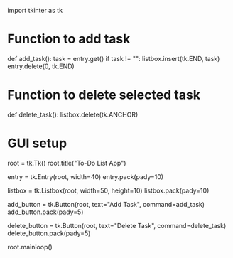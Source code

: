 import tkinter as tk

# Function to add task
def add_task():
    task = entry.get()
    if task != "":
        listbox.insert(tk.END, task)
        entry.delete(0, tk.END)

# Function to delete selected task
def delete_task():
    listbox.delete(tk.ANCHOR)

# GUI setup
root = tk.Tk()
root.title("To-Do List App")

entry = tk.Entry(root, width=40)
entry.pack(pady=10)

listbox = tk.Listbox(root, width=50, height=10)
listbox.pack(pady=10)

add_button = tk.Button(root, text="Add Task", command=add_task)
add_button.pack(pady=5)

delete_button = tk.Button(root, text="Delete Task", command=delete_task)
delete_button.pack(pady=5)

root.mainloop()
